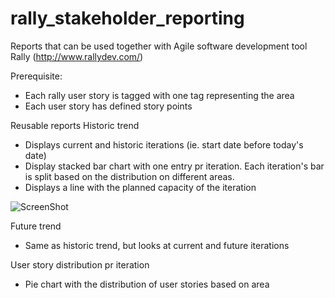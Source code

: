 rally_stakeholder_reporting
===========================

Reports that can be used together with Agile software development tool Rally (http://www.rallydev.com/)

Prerequisite: 
- Each rally user story is tagged with one tag representing the area
- Each user story has defined story points

Reusable reports
Historic trend
- Displays current and historic iterations (ie. start date before today's date)
- Display stacked bar chart with one entry pr iteration. Each iteration's bar is split based on the distribution on different areas.
- Displays a line with the planned capacity of the iteration

![ScreenShot](https://raw.github.com/elsewhat/rally_stakeholder_reporting/master/images/historic_trend_example.png)

Future trend
- Same as historic trend, but looks at current and future iterations

User story distribution pr iteration
- Pie chart with the distribution of user stories based on area